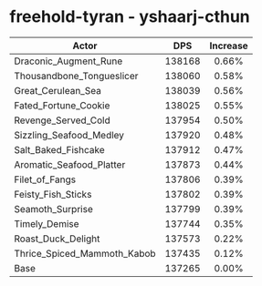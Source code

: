 # freehold-tyran - yshaarj-cthun
| Actor | DPS | Increase |
|---|:---:|:---:|
|Draconic_Augment_Rune|138168|0.66%|
|Thousandbone_Tongueslicer|138060|0.58%|
|Great_Cerulean_Sea|138039|0.56%|
|Fated_Fortune_Cookie|138025|0.55%|
|Revenge_Served_Cold|137954|0.50%|
|Sizzling_Seafood_Medley|137920|0.48%|
|Salt_Baked_Fishcake|137912|0.47%|
|Aromatic_Seafood_Platter|137873|0.44%|
|Filet_of_Fangs|137806|0.39%|
|Feisty_Fish_Sticks|137802|0.39%|
|Seamoth_Surprise|137799|0.39%|
|Timely_Demise|137744|0.35%|
|Roast_Duck_Delight|137573|0.22%|
|Thrice_Spiced_Mammoth_Kabob|137435|0.12%|
|Base|137265|0.00%|
